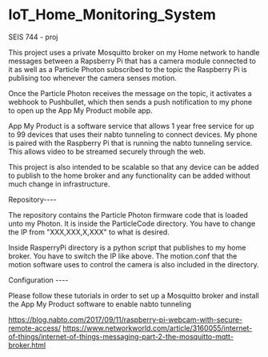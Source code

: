 # IoT_Home_Monitoring_System
SEIS 744 - proj

This project uses a private Mosquitto broker on my Home network to handle messages between 
a Rapsberry Pi that has a camera module connected to it as well as a Particle Photon 
subscribed to the topic the Raspberry Pi is publising too whenever the camera senses motion.

Once the Particle Photon receives the message on the topic, it activates a webhook to 
Pushbullet, which then sends a push notification to my phone to open up the App My Product 
mobile app.

App My Product is a software service that allows 1 year free service for up to 99 devices that 
uses their nabto tunneling to connect devices. My phone is paired with the Raspberry Pi that 
is running the nabto tunneling service. This allows video to be streamed securely through the 
web.

This project is also intended to be scalable so that any device can be added to publish to the 
home broker and any functionality can be added without much change in infrastructure.

Repository----

The repository contains the Particle Photon firmware code that is loaded unto my Photon. It is 
inside the ParticleCode directory. You have to change the IP from "XXX,XXX,X,XXX" to what is 
desired.

Inside RasperryPi directory is a python script that publishes to my home broker. You have to 
switch the IP like above. The motion.conf that the motion software uses to control the camera is also 
included in the directory.

Configuration ----

Please follow these tutorials in order to set up a Mosquitto broker and install the App My 
Product software to enable nabto tunneling

https://blog.nabto.com/2017/09/11/raspberry-pi-webcam-with-secure-remote-access/
https://www.networkworld.com/article/3160055/internet-of-things/internet-of-things-messaging-part-2-the-mosquitto-mqtt-broker.html

